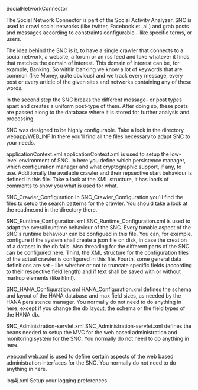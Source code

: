 SocialNetworkConnector

The Social Network Connector is part of the Social Activity Analyzer.
SNC is used to crawl social networks (like twitter, Facebook et. al.) and grab posts and messages according to constraints configurable - like specific terms, or users.

The idea behind the SNC is it, to have a single crawler that connects to a social network, a website, a forum or an rss feed and take whatever it finds that matches the domain of interest. This domain of interest can be, for example, Banking. So within banking we know a lot of keywords that are common (like Money, quite obvious) and we track every message, every post or every article of the given sites and networks containing any of these words.

In the second step the SNC breaks the different message- or post types apart and creates a uniform post-type of them. After doing so, these posts are passed along to the database where it is stored for further analysis and processing.



SNC was designed to be highly configurable. Take a look in the directory 
	webapp/WEB_INF
In there you'll find all the files necessary to adapt SNC to your needs. 

applicationContext.xml
applicationContext.xml is used to setup the low-level environment of SNC. In here you define which persistence manager, which configuration manager and what cryptographic support, if any, to use. Additionally the available crawler and their repsective start behaviour is defined in this file. Take a look at the XML structure, it has loads of comments to show you what is used for what.


SNC_Crawler_Configuration
In SNC_Crawler_Configuration you'll find the files to setup the search patterns for the crawler. You should take a look at the readme.md in the directory there.


SNC_Runtime_Configuration.xml 
SNC_Runtime_Configuration.xml is used to adapt the overall runtime behaviour of the SNC. Every tunable aspect of the SNC's runtime behaviour can be configued in this file. You can, for example, configure if the system shall create a json file on disk, in case the creation of a dataset in the db fails. Also threading for the different parts of the SNC can be configured here. Third, the XML structure for the configuration files of the actual crawler is configured in this file. Fourth, some general data definitions are set - like whether or not to truncate specific fields (according to their respective field length) and if text shall be saved with or without markup elements (like html). 


SNC_HANA_Configuration.xml
HANA_Configuration.xml defines the schema and layout of the HANA database and max field sizes, as needed by the HANA persistence manager. You normally do not need to do anything in here, except if you change the db layout, the schema or the field types of the HANA db.


SNC_Administration-servlet.xml
SNC_Administration-servlet.xml defines the beans needed to setup the MVC for the web based administration and monitoring system for the SNC. You normally do not need to do anything in here.


web.xml
web.xml is used to define certain aspects of the web based administration interfaces for the SNC. You normally do not need to do anything in here.


log4j.xml
Setup your logging preferences.

